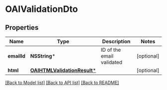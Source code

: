 # OAIValidationDto

## Properties
Name | Type | Description | Notes
------------ | ------------- | ------------- | -------------
**emailId** | **NSString*** | ID of the email validated | [optional] 
**html** | [**OAIHTMLValidationResult***](OAIHTMLValidationResult.md) |  | [optional] 

[[Back to Model list]](../README.md#documentation-for-models) [[Back to API list]](../README.md#documentation-for-api-endpoints) [[Back to README]](../README.md)



